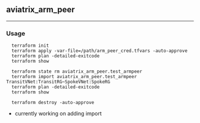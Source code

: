 ## aviatrix_arm_peer

---

### Usage
```
  terraform init
  terraform apply -var-file=/path/arm_peer_cred.tfvars -auto-approve
  terraform plan -detailed-exitcode
  terraform show

  terraform state rm aviatrix_arm_peer.test_armpeer
  terraform import aviatrix_arm_peer.test_armpeer TransitVNet:TransitRG~SpokeVNet:SpokeRG
  terraform plan -detailed-exitcode
  terraform show

  terraform destroy -auto-approve
```

* currently working on adding import
